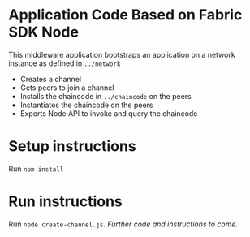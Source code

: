 # Application Code Based on Fabric SDK Node
This middleware application bootstraps an application on a network instance as defined in `../network`
- Creates a channel
- Gets peers to join a channel
- Installs the chaincode in `../chaincode` on the peers
- Instantiates the chaincode on the peers
- Exports Node API to invoke and query the chaincode

# Setup instructions
Run `npm install`

# Run instructions
Run `node create-channel.js`.
_Further code and instructions to come._
